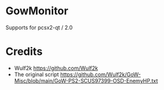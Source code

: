 # GowMonitor
Supports for pcsx2-qt / 2.0

# Credits
- Wulf2k https://github.com/Wulf2k
- The original script https://github.com/Wulf2k/GoW-Misc/blob/main/GoW-PS2-SCUS97399-OSD-EnemyHP.txt
